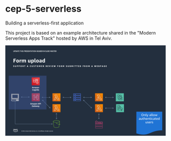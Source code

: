 # cep-5-serverless
Building a serverless-first application

This project is based on an example architecture shared in the "Modern Serverless Apps Track" hosted by AWS in Tel Aviv.

![serverless architecture](/screenshot-arch.png)
